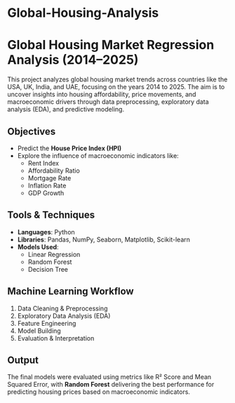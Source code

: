 # Global-Housing-Analysis
# Global Housing Market Regression Analysis (2014–2025)

This project analyzes global housing market trends across countries like the USA, UK, India, and UAE, focusing on the years 2014 to 2025. The aim is to uncover insights into housing affordability, price movements, and macroeconomic drivers through data preprocessing, exploratory data analysis (EDA), and predictive modeling.

## Objectives

- Predict the **House Price Index (HPI)**
- Explore the influence of macroeconomic indicators like:
  - Rent Index
  - Affordability Ratio
  - Mortgage Rate
  - Inflation Rate
  - GDP Growth

## Tools & Techniques

- **Languages**: Python
- **Libraries**: Pandas, NumPy, Seaborn, Matplotlib, Scikit-learn
- **Models Used**: 
  - Linear Regression
  - Random Forest
  - Decision Tree

## Machine Learning Workflow

1. Data Cleaning & Preprocessing
2. Exploratory Data Analysis (EDA)
3. Feature Engineering
4. Model Building
5. Evaluation & Interpretation

## Output

The final models were evaluated using metrics like R² Score and Mean Squared Error, with **Random Forest** delivering the best performance for predicting housing prices based on macroeconomic indicators.
